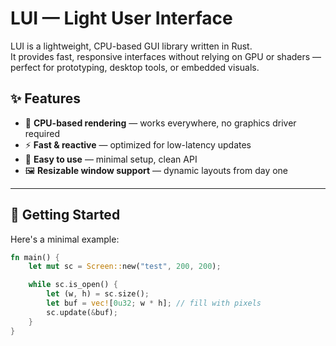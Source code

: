 # LUI — Light User Interface

LUI is a lightweight, CPU-based GUI library written in Rust.  
It provides fast, responsive interfaces without relying on GPU or shaders — perfect for prototyping, desktop tools, or embedded visuals.

## ✨ Features

- 🧠 **CPU-based rendering** — works everywhere, no graphics driver required
- ⚡ **Fast & reactive** — optimized for low-latency updates
- 🎯 **Easy to use** — minimal setup, clean API
- 🖼️ **Resizable window support** — dynamic layouts from day one

---

## 🚀 Getting Started

Here's a minimal example:

```rust
fn main() {
    let mut sc = Screen::new("test", 200, 200);

    while sc.is_open() {
        let (w, h) = sc.size();
        let buf = vec![0u32; w * h]; // fill with pixels
        sc.update(&buf);
    }
}
